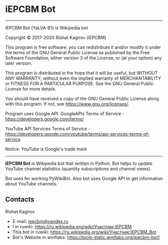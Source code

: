 # iEPCBM Bot

***
iEPCBM Bot (YaLVA-B1) is Wikipedia bot

Copyright © 2017-2020  Rishat Kagirov (iEPCBM)

This program is free software: you can redistribute it and/or modify
it under the terms of the GNU General Public License as published by
the Free Software Foundation, either version 3 of the License, or
(at your option) any later version.

This program is distributed in the hope that it will be useful,
but WITHOUT ANY WARRANTY; without even the implied warranty of
MERCHANTABILITY or FITNESS FOR A PARTICULAR PURPOSE.  See the
GNU General Public License for more details.

You should have received a copy of the GNU General Public License
along with this program.  If not, see <https://www.gnu.org/licenses/>.

Program uses Google API.
GoogleAPIs Terms of Service - <https://developers.google.com/terms/>

YouTube API Services Terms of Service - <https://developers.google.com/youtube/terms/api-services-terms-of-service>

Notice:
YouTube is Google's trade mark
***

**iEPCBM Bot** is Wikipedia bot that written in Python. Bot helps to update YouTube channel statistics (quantity subscriptions and  channel views).

Bot uses for working PyWikiBot. Also bot uses Google API to get information about YouTube channels.

## Contacts
Rishat Kagirov
* E-mail: iepcbm@yandex.ru
* I in ruwiki: <https://ru.wikipedia.org/wiki/Участник:IEPCBM>
* This bot in ruwiki: <https://ru.wikipedia.org/wiki/Участник:IEPCBM_Bot>
* Bot's Website in wmflabs: <https://tools-static.wmflabs.org/ipecbm-bot1>
